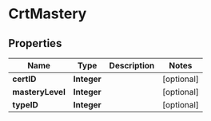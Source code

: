 
# CrtMastery

## Properties
Name | Type | Description | Notes
------------ | ------------- | ------------- | -------------
**certID** | **Integer** |  |  [optional]
**masteryLevel** | **Integer** |  |  [optional]
**typeID** | **Integer** |  |  [optional]



